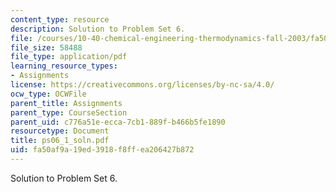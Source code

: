 ```yaml
---
content_type: resource
description: Solution to Problem Set 6.
file: /courses/10-40-chemical-engineering-thermodynamics-fall-2003/fa50af9a19ed3918f8ffea206427b872_ps06_1_soln.pdf
file_size: 58488
file_type: application/pdf
learning_resource_types:
- Assignments
license: https://creativecommons.org/licenses/by-nc-sa/4.0/
ocw_type: OCWFile
parent_title: Assignments
parent_type: CourseSection
parent_uid: c776a51e-ecca-7cb1-889f-b466b5fe1890
resourcetype: Document
title: ps06_1_soln.pdf
uid: fa50af9a-19ed-3918-f8ff-ea206427b872
---
```

Solution to Problem Set 6.